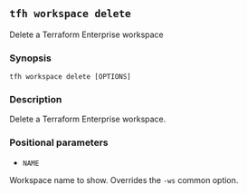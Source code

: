 ## `tfh workspace delete`

Delete a Terraform Enterprise workspace

### Synopsis

    tfh workspace delete [OPTIONS]

### Description

Delete a Terraform Enterprise workspace.

### Positional parameters

* `NAME`

Workspace name to show. Overrides the `-ws` common option.
